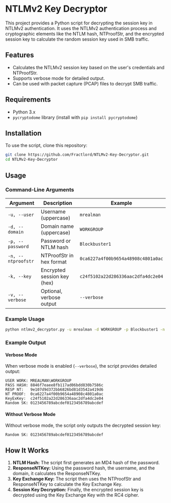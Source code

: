 # NTLMv2 Key Decryptor

This project provides a Python script for decrypting the session key in NTLMv2 authentication. It uses the NTLMv2 authentication process and cryptographic elements like the NTLM hash, NTProofStr, and the encrypted session key to calculate the random session key used in SMB traffic.

## Features
- Calculates the NTLMv2 session key based on the user's credentials and NTProofStr.
- Supports verbose mode for detailed output.
- Can be used with packet capture (PCAP) files to decrypt SMB traffic.

## Requirements
- Python 3.x
- `pycryptodome` library (install with `pip install pycryptodome`)

## Installation

To use the script, clone this repository:

```bash
git clone https://github.com/Fractlord/NTLMv2-Key-Decryptor.git
cd NTLMv2-Key-Decryptor
```

## Usage

### Command-Line Arguments

| Argument       | Description                                   | Example                                      |
|----------------|-----------------------------------------------|----------------------------------------------|
| `-u, --user`    | Username (uppercase)                          | `mrealman`                                   |
| `-d, --domain`  | Domain name (uppercase)                       | `WORKGROUP`                                  |
| `-p, --password`| Password or NTLM hash                         | `Blockbuster1`                               |
| `-n, --ntproofstr` | NTProofStr in hex format                    | `0ca6227a4f00b9654a48908c4801a0ac`          |
| `-k, --key`     | Encrypted session key (hex)                   | `c24f5102a22d286336aac2dfa4dc2e04`          |
| `-v, --verbose` | Optional, verbose output                      | `--verbose`                                  |

### Example Usage

```bash
python ntlmv2_decryptor.py -u mrealman -d WORKGROUP -p Blockbuster1 -n 0ca6227a4f00b9654a48908c4801a0ac -k c24f5102a22d286336aac2dfa4dc2e04 --verbose
```

### Example Output

#### Verbose Mode

When verbose mode is enabled (`--verbose`), the script provides detailed output:

```
USER WORK: MREALMAN\WORKGROUP
PASS HASH: 8846f7eaee8fb117ad06bdd830b7586c
RESP NT:   9e107d9d372bb6826bd81d3542a419d6
NT PROOF:  0ca6227a4f00b9654a48908c4801a0ac
KeyExKey:  c24f5102a22d286336aac2dfa4dc2e04
Random SK: 0123456789abcdef0123456789abcdef
```

#### Without Verbose Mode

Without verbose mode, the script only outputs the decrypted session key:

```
Random SK: 0123456789abcdef0123456789abcdef
```

## How It Works

1. **NTLM Hash:** The script first generates an MD4 hash of the password.
2. **ResponseNTKey:** Using the password hash, the username, and the domain, it calculates the ResponseNTKey.
3. **Key Exchange Key:** The script then uses the NTProofStr and ResponseNTKey to calculate the Key Exchange Key.
4. **Session Key Decryption:** Finally, the encrypted session key is decrypted using the Key Exchange Key with the RC4 cipher.


